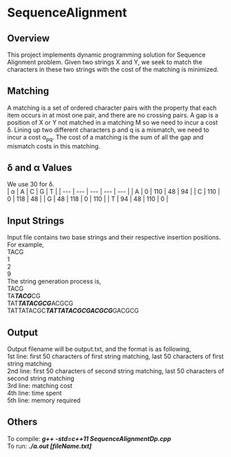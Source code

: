 # SequenceAlignment
## Overview
This project implements dynamic programming solution for Sequence Alignment problem.
Given two strings X and Y, we seek to match the characters in these two strings with the cost of the matching is minimized.
## Matching
A matching is a set of ordered character pairs with the property that each item occurs in at most one pair, and there are no crossing pairs.
A gap is a position of X or Y not matched in a matching M so we need to incur a cost δ.
Lining up two different characters p and q is a mismatch, we need to incur a cost α<sub>pq</sub>.
The cost of a matching is the sum of all the gap and mismatch costs in this matching.
## δ and α Values
We use 30 for δ.<br>
| α   | A   | C   | G   | T   |
| --- | --- | --- | --- | --- |
| A   | 0   | 110 | 48  | 94  |
| C   | 110 | 0   | 118 | 48  |
| G   | 48  | 118 | 0   | 110 |
| T   | 94  | 48  | 110 | 0   |
## Input Strings
Input file contains two base strings and their respective insertion positions. For example,<br>
TACG<br>
1<br>
2<br>
9<br>
The string generation process is,<br>
TACG<br>
TA***TACG***CG<br>
TAT***TATACGCG***ACGCG<br>
TATTATACGC***TATTATACGCGACGCG***GACGCG<br>
## Output
Output filename will be output.txt, and the format is as following,<br>
1st line: first 50 characters of first string matching, last 50 characters of first string matching<br>
2nd line: first 50 characters of second string matching, last 50 characters of second string matching<br>
3rd line: matching cost<br>
4th line: time spent<br>
5th line: memory required<br>
## Others
To compile: ***g++ -std=c++11 SequenceAlignmentDp.cpp***<br>
To run: ***./a.out [fileName.txt]***<br>
